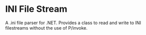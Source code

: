 #  INI File Stream
A .ini file parser for .NET. Provides a class to read and write to INI filestreams without the use of P/invoke.
